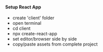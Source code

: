 #### Setup React App

- create 'client' folder
- open terminal
- cd client
- npx create-react-app
- set editor/browser side by side
- copy/paste assets from complete project


